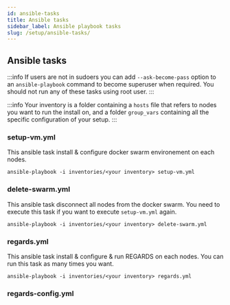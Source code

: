 ```yaml
---
id: ansible-tasks
title: Ansible tasks
sidebar_label: Ansible playbook tasks
slug: /setup/ansible-tasks/
---
```


## Ansible tasks

:::info
If users are not in sudoers you can add `--ask-become-pass` option to an `ansible-playbook` command to become superuser when required. You should not run any of these tasks using root user.
:::

:::info
Your inventory is a folder containing a `hosts` file that refers to nodes you want to run the install on, and a folder `group_vars` containing all the specific configuration of your setup.
:::

### setup-vm.yml

This ansible task install & configure docker swarm environement on each nodes.

```shell
ansible-playbook -i inventories/<your inventory> setup-vm.yml
```

### delete-swarm.yml

This ansible task disconnect all nodes from the docker swarm. You need to execute this task if you want to execute `setup-vm.yml` again.

```shell
ansible-playbook -i inventories/<your inventory> delete-swarm.yml
```

### regards.yml

This ansible task install & configure & run REGARDS on each nodes. You can run this task as many times you want.

```shell
ansible-playbook -i inventories/<your inventory> regards.yml
```

### regards-config.yml

This ansible task update REGARDS deployed stack that refers to the provided inventory.

```shell
ansible-playbook -i inventories/<your inventory> regards-config.yml
```

### regards-shutdown.yml

This ansible task shutdown REGARDS deployed stack that refers to the provided inventory.

```shell
ansible-playbook -i inventories/<your inventory> regards-shutdown.yml
```

### regards-delete.yml

This ansible task delete REGARDS deployed stack that refers to the provided inventory. This task does not remove data from external COTS.

```shell
ansible-playbook -i inventories/<your inventory> regards-delete.yml
```
